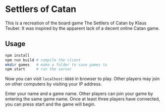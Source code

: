 # Settlers of Catan

This is a recreation of the board game The Settlers of Catan by Klaus Teuber.
It was inspired by the apparent lack of a decent online Catan game.

## Usage

```bash
npm install
npm run build # compile the client
mkdir games   # make a folder to save games to
npm start     # run the server
```

Now you can visit `localhost:8888` in browser to play. Other players may join on other
computers by visiting your IP address.

Enter your name and a game name. Other players can join your game by entering the same
game name. Once at least three players have connected, you can press start and the game
will begin.
